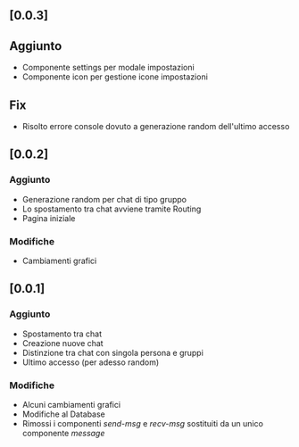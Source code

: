 ## [0.0.3]

## Aggiunto
- Componente settings per modale impostazioni
- Componente icon per gestione icone impostazioni

## Fix
- Risolto errore console dovuto a generazione random dell'ultimo accesso

## [0.0.2]

### Aggiunto
- Generazione random per chat di tipo gruppo
- Lo spostamento tra chat avviene tramite Routing
- Pagina iniziale

### Modifiche
- Cambiamenti grafici

## [0.0.1]

### Aggiunto
- Spostamento tra chat
- Creazione nuove chat
- Distinzione tra chat con singola persona e gruppi
- Ultimo accesso (per adesso random)

### Modifiche
- Alcuni cambiamenti grafici
- Modifiche al Database
- Rimossi i componenti *send-msg* e *recv-msg* sostituiti da un unico componente *message*